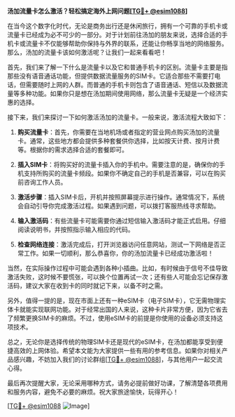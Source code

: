 **汤加流量卡怎么激活？轻松搞定海外上网问题[[TG💪+ @esim1088](https://t.me/s/esim1088)]**

在当今这个数字化时代，无论是商务出行还是休闲旅行，拥有一个可靠的手机卡或流量卡已经成为必不可少的一部分。对于计划前往汤加的朋友来说，选择合适的手机卡或流量卡不仅能够帮助你保持与外界的联系，还能让你畅享当地的网络服务。那么，汤加的流量卡该如何激活呢？让我们一起来看看吧！

首先，我们来了解一下什么是流量卡以及它和普通手机卡的区别。流量卡主要是指那些没有语音通话功能，但提供数据流量服务的SIM卡。它适合那些不需要打电话，但需要随时上网的人群。而普通的手机卡则包含了语音通话、短信以及数据流量等多种功能。如果你只是想在汤加期间使用网络，那么流量卡无疑是一个经济实惠的选择。

接下来，我们来探讨一下如何激活汤加的流量卡。一般来说，激活流程大致如下：

1. **购买流量卡**：首先，你需要在当地机场或者指定的营业网点购买汤加的流量卡。通常，这些地方都会提供多种套餐供你选择，比如按天计费、按月计费等。根据你的需求选择合适的套餐即可。

2. **插入SIM卡**：将购买好的流量卡插入你的手机中。需要注意的是，确保你的手机支持所购买的流量卡频段。如果你不确定自己的手机是否兼容，可以在购买前咨询工作人员。

3. **激活步骤**：插入SIM卡后，开机并按照屏幕提示进行操作。通常情况下，系统会自动引导你完成激活过程。如果遇到问题，可以拨打客服热线寻求帮助。

4. **输入激活码**：有些流量卡可能需要你通过短信输入激活码才能正式启用。仔细阅读说明书，并按照指示输入相应的代码。

5. **检查网络连接**：激活完成后，打开浏览器访问任意网站，测试一下网络是否正常工作。如果一切顺利，那么恭喜你，你的汤加流量卡已经成功激活啦！

当然，在实际操作过程中可能会遇到各种小插曲。比如，有时候由于信号不佳导致激活失败，这时候不要慌张，可以换个位置再试一次；还有些人可能会忘记保存激活码，建议大家在收到卡的同时就记下来，以备不时之需。

另外，值得一提的是，现在市面上还有一种eSIM卡（电子SIM卡），它无需物理实体卡就能实现联网功能。对于经常出国的人来说，这种卡片非常方便，因为它省去了频繁更换SIM卡的麻烦。不过，使用eSIM卡的前提是你使用的设备必须支持这项技术。

总之，无论你是选择传统的物理SIM卡还是现代的eSIM卡，在汤加都能享受到便捷高效的上网体验。希望本文能为大家提供一些有用的参考信息。如果你对相关产品感兴趣，不妨加入我们的讨论群组[[TG💪+ @esim1088](https://t.me/s/esim1088)]，与其他用户一起交流心得。

最后再次提醒大家，无论采用哪种方式，请务必提前做好功课，了解清楚各项费用和服务内容，避免不必要的麻烦。祝大家旅途愉快，玩得开心！

[[TG💪+ @esim1088](https://t.me/s/esim1088) ![Image](https://i.postimg.cc/4NQfJmqS/Snipaste-2025-05-13-00-14-12.png)]